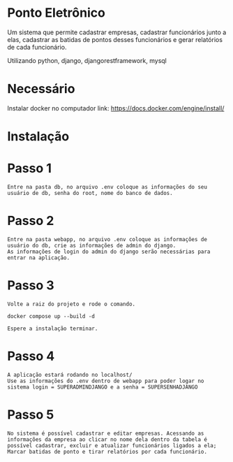 # Ponto Eletrônico

Um sistema que permite cadastrar empresas, cadastrar funcionários junto a elas, cadastrar as batidas de pontos desses funcionários e gerar relatórios de cada funcionário.

Utilizando python, django, djangorestframework, mysql

# Necessário
Instalar docker no computador
link: https://docs.docker.com/engine/install/

# Instalação
# Passo 1
    Entre na pasta db, no arquivo .env coloque as informações do seu usuário de db, senha do root, nome do banco de dados.

# Passo 2
    Entre na pasta webapp, no arquivo .env coloque as informações de usuário do db, crie as informações de admin do django.
    As informações de login do admin do django serão necessárias para entrar na aplicação.

# Passo 3
    Volte a raiz do projeto e rode o comando.

    docker compose up --build -d

    Espere a instalação terminar.

# Passo 4
    A aplicação estará rodando no localhost/
    Use as informações do .env dentro de webapp para poder logar no sistema login = SUPERADMINDJANGO e a senha = SUPERSENHADJANGO

# Passo 5
    No sistema é possível cadastrar e editar empresas. Acessando as informações da empresa ao clicar no nome dela dentro da tabela é possível cadastrar, excluir e atualizar funcionários ligados a ela; Marcar batidas de ponto e tirar relatórios por cada funcionário.

